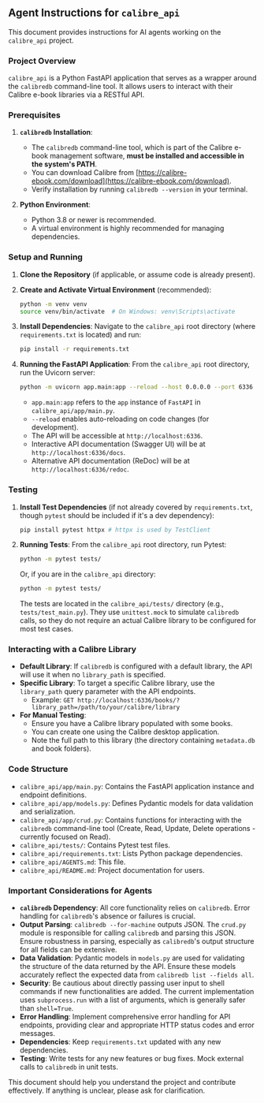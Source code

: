 ## Agent Instructions for `calibre_api`

This document provides instructions for AI agents working on the `calibre_api` project.

### Project Overview

`calibre_api` is a Python FastAPI application that serves as a wrapper around the `calibredb` command-line tool. It allows users to interact with their Calibre e-book libraries via a RESTful API.

### Prerequisites

1.  **`calibredb` Installation**:
    *   The `calibredb` command-line tool, which is part of the Calibre e-book management software, **must be installed and accessible in the system's PATH**.
    *   You can download Calibre from [https://calibre-ebook.com/download](https://calibre-ebook.com/download).
    *   Verify installation by running `calibredb --version` in your terminal.

2.  **Python Environment**:
    *   Python 3.8 or newer is recommended.
    *   A virtual environment is highly recommended for managing dependencies.

### Setup and Running

1.  **Clone the Repository** (if applicable, or assume code is already present).

2.  **Create and Activate Virtual Environment** (recommended):
    ```bash
    python -m venv venv
    source venv/bin/activate  # On Windows: venv\Scripts\activate
    ```

3.  **Install Dependencies**:
    Navigate to the `calibre_api` root directory (where `requirements.txt` is located) and run:
    ```bash
    pip install -r requirements.txt
    ```

4.  **Running the FastAPI Application**:
    From the `calibre_api` root directory, run the Uvicorn server:
    ```bash
    python -m uvicorn app.main:app --reload --host 0.0.0.0 --port 6336
    ```
    *   `app.main:app` refers to the `app` instance of `FastAPI` in `calibre_api/app/main.py`.
    *   `--reload` enables auto-reloading on code changes (for development).
    *   The API will be accessible at `http://localhost:6336`.
    *   Interactive API documentation (Swagger UI) will be at `http://localhost:6336/docs`.
    *   Alternative API documentation (ReDoc) will be at `http://localhost:6336/redoc`.

### Testing

1.  **Install Test Dependencies** (if not already covered by `requirements.txt`, though `pytest` should be included if it's a dev dependency):
    ```bash
    pip install pytest httpx # httpx is used by TestClient
    ```

2.  **Running Tests**:
    From the `calibre_api` root directory, run Pytest:
    ```bash
    python -m pytest tests/
    ```
    Or, if you are in the `calibre_api` directory:
    ```bash
    python -m pytest tests/
    ```
    The tests are located in the `calibre_api/tests/` directory (e.g., `tests/test_main.py`). They use `unittest.mock` to simulate `calibredb` calls, so they do not require an actual Calibre library to be configured for most test cases.

### Interacting with a Calibre Library

*   **Default Library**: If `calibredb` is configured with a default library, the API will use it when no `library_path` is specified.
*   **Specific Library**: To target a specific Calibre library, use the `library_path` query parameter with the API endpoints.
    *   Example: `GET http://localhost:6336/books/?library_path=/path/to/your/calibre/library`
*   **For Manual Testing**:
    *   Ensure you have a Calibre library populated with some books.
    *   You can create one using the Calibre desktop application.
    *   Note the full path to this library (the directory containing `metadata.db` and book folders).

### Code Structure

*   `calibre_api/app/main.py`: Contains the FastAPI application instance and endpoint definitions.
*   `calibre_api/app/models.py`: Defines Pydantic models for data validation and serialization.
*   `calibre_api/app/crud.py`: Contains functions for interacting with the `calibredb` command-line tool (Create, Read, Update, Delete operations - currently focused on Read).
*   `calibre_api/tests/`: Contains Pytest test files.
*   `calibre_api/requirements.txt`: Lists Python package dependencies.
*   `calibre_api/AGENTS.md`: This file.
*   `calibre_api/README.md`: Project documentation for users.

### Important Considerations for Agents

*   **`calibredb` Dependency**: All core functionality relies on `calibredb`. Error handling for `calibredb`'s absence or failures is crucial.
*   **Output Parsing**: `calibredb --for-machine` outputs JSON. The `crud.py` module is responsible for calling `calibredb` and parsing this JSON. Ensure robustness in parsing, especially as `calibredb`'s output structure for all fields can be extensive.
*   **Data Validation**: Pydantic models in `models.py` are used for validating the structure of the data returned by the API. Ensure these models accurately reflect the expected data from `calibredb list --fields all`.
*   **Security**: Be cautious about directly passing user input to shell commands if new functionalities are added. The current implementation uses `subprocess.run` with a list of arguments, which is generally safer than `shell=True`.
*   **Error Handling**: Implement comprehensive error handling for API endpoints, providing clear and appropriate HTTP status codes and error messages.
*   **Dependencies**: Keep `requirements.txt` updated with any new dependencies.
*   **Testing**: Write tests for any new features or bug fixes. Mock external calls to `calibredb` in unit tests.

This document should help you understand the project and contribute effectively. If anything is unclear, please ask for clarification.
